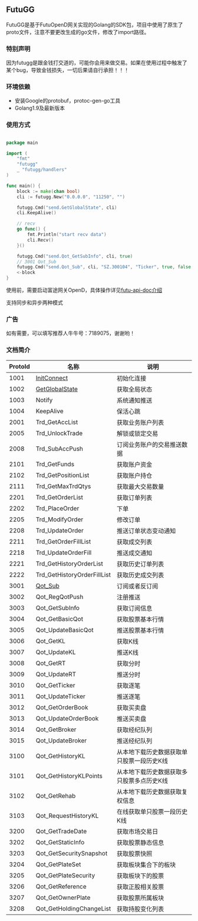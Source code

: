 ## FutuGG 

FutuGG是基于FutuOpenD网关实现的Golang的SDK包，项目中使用了原生了proto文件，注意不要更改生成的go文件，修改了import路径。

### 特别声明

因为futugg是跟金钱打交道的，可能你会用来做交易。如果在使用过程中触发了某个bug，导致金钱损失，一切后果请自行承担！！！

### 环境依赖

* 安装Google的protobuf，protoc-gen-go工具
* Golang1.9及最新版本

### 使用方式

```go

package main

import (
    "fmt"
    "futugg"
    _ "futugg/handlers"
)

func main() {
    block := make(chan bool)
    cli := futugg.New("0.0.0.0", "11250", "")

    futugg.Cmd("send.GetGlobalState", cli)
    cli.KeepAlive()

    // recv
    go func() {
        fmt.Println("start recv data")
        cli.Recv()
    }()

    futugg.Cmd("send.Qot_GetSubInfo", cli, true)
    // 3001 Qot_Sub
    futugg.Cmd("send.Qot_Sub", cli, "SZ.300104", "Ticker", true, false, false)
    <-block
}

```


使用前，需要启动富途网关OpenD，具体操作详见[futu-api-doc介绍](https://futunnopen.github.io/futu-api-doc/intro/FutuOpenDGuide.html)

支持同步和异步两种模式


### 广告

如有需要，可以填写推荐人牛牛号：7189075，谢谢哟！

### 文档简介

ProtoId | 名称 | 说明
------- | ---- | ----------
1001    | [InitConnect](https://github.com/dyike/futugg/blob/master/doc/InitConnect.md)   |       初始化连接
1002    | [GetGlobalState](https://github.com/dyike/futugg/blob/master/doc/GetGlobalState.md)    |    获取全局状态
1003    | Notify    |    系统通知推送
1004    | KeepAlive    | 保活心跳
2001    | Trd_GetAccList    |    获取业务账户列表
2005    | Trd_UnlockTrade    |   解锁或锁定交易
2008    | Trd_SubAccPush    |    订阅业务账户的交易推送数据
2101    | Trd_GetFunds    |  获取账户资金
2102    | Trd_GetPositionList    |   获取账户持仓
2111    | Trd_GetMaxTrdQtys    | 获取最大交易数量
2201    | Trd_GetOrderList    |  获取订单列表
2202    | Trd_PlaceOrder    |    下单
2205    | Trd_ModifyOrder    |   修改订单
2208    | Trd_UpdateOrder    |   推送订单状态变动通知
2211    | Trd_GetOrderFillList    |  获取成交列表
2218    | Trd_UpdateOrderFill    |   推送成交通知
2221    | Trd_GetHistoryOrderList    |   获取历史订单列表
2222    | Trd_GetHistoryOrderFillList    |   获取历史成交列表
3001    | [Qot_Sub](https://github.com/dyike/futugg/blob/master/doc/Qot_Sub.md)      |   订阅或者反订阅
3002    | Qot_RegQotPush    |    注册推送
3003    | Qot_GetSubInfo    |    获取订阅信息
3004    | Qot_GetBasicQot    |   获取股票基本行情
3005    | Qot_UpdateBasicQot    |    推送股票基本行情
3006    | Qot_GetKL    | 获取K线
3007    | Qot_UpdateKL    |  推送K线
3008    | Qot_GetRT    | 获取分时
3009    | Qot_UpdateRT    |  推送分时
3010    | Qot_GetTicker    | 获取逐笔
3011    | Qot_UpdateTicker    |  推送逐笔
3012    | Qot_GetOrderBook    |  获取买卖盘
3013    | Qot_UpdateOrderBook    |   推送买卖盘
3014    | Qot_GetBroker    | 获取经纪队列
3015    | Qot_UpdateBroker    |  推送经纪队列
3100    | Qot_GetHistoryKL    |  从本地下载历史数据获取单只股票一段历史K线
3101    | Qot_GetHistoryKLPoints    |    从本地下载历史数据获取多只股票多点历史K线
3102    | Qot_GetRehab    |  从本地下载历史数据获取复权信息
3103    | Qot_RequestHistoryKL    |  在线获取单只股票一段历史K线
3200    | Qot_GetTradeDate    |  获取市场交易日
3202    | Qot_GetStaticInfo    | 获取股票静态信息
3203    | Qot_GetSecuritySnapshot    |   获取股票快照
3204    | Qot_GetPlateSet    |   获取板块集合下的板块
3205    | Qot_GetPlateSecurity    |  获取板块下的股票
3206    | Qot_GetReference    |  获取正股相关股票
3207    | Qot_GetOwnerPlate    | 获取股票所属板块
3208    | Qot_GetHoldingChangeList    |  获取持股变化列表













